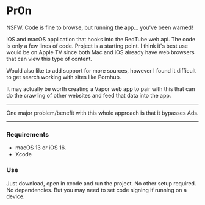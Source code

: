 # Pr0n

NSFW. Code is fine to browse, but running the app... you've been warned!

iOS and macOS application that hooks into the RedTube web api.
The code is only a few lines of code. Project is a starting point. 
I think it's best use would be on Apple TV since both Mac and iOS already have web browsers that can view this type of content.

Would also like to add support for more sources, however I found it difficult to get search working with sites like Pornhub.

It may actually be worth creating a Vapor web app to pair with this that can do the crawling of other websites and feed that data into the app.

----------------

One major problem/benefit with this whole approach is that it bypasses Ads.


----------------

### Requirements
- macOS 13 or iOS 16.
- Xcode

### Use

Just download, open in xcode and run the project. No other setup required. No dependencies.
But you may need to set code signing if running on a device.


